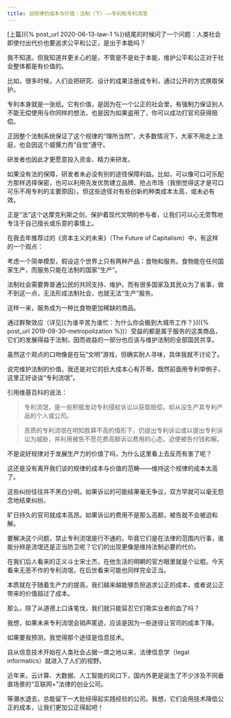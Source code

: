 ```yaml
---
title: 谈规律的成本与价值：法制（下）——专利和专利流氓
---
```


[上篇]({% post_url 2020-06-13-law-1 %})结尾的时候问了一个问题：人类社会即使付出代价也要追求公平和公正，是出于本能吗？

我不知道。但我知道并更关心的是，不管是不是处于本能，维护公平和公正对于社会整体都是有价值的。


比如，很多时候，人们会把研究、设计的成果注册成专利，通过公开的方式换取保护。

专利本身就是一张纸。它有价值，是因为在一个公正的社会里，有强制力保证别人不能无偿使用与你同样的想法，也是因为如果盗用了，你可以成功打官司获得赔偿。

正因整个法制系统保证了这个规律的“理所当然”，大多数情况下，大家不用走上法庭，也会因这个威慑力而“自觉”遵守。

研发者也因此才更愿意投入资金、精力来研发。

如果没有法的保障，研发者未必没有别的途径保障利益。比如，可以像可口可乐配方那样选择保密，也可以利用先发优势建立品牌、抢占市场（我倒觉得这才是可口可乐不用专利的主要原因）。但这些途径对有些创新的种类成本太高，或未必有效。

正是“法”这个达摩克利斯之剑，保护着现代文明的参与者，让我们可以心无旁骛地专注于自己擅长或乐意的事情上。

在我去年推荐过的《资本主义的未来》（The Future of Capitalism）中，有这样的一个观点：

考虑一个简单模型，假设这个世界上只有两种产品：食物和服务。食物能在任何国家生产，而服务只能在法制的国家“生产”。

法制社会需要靠普通公民的共同支持、维护。而有很多国家及其民众为了省事，做不到这一点，无法形成法制社会，也就无法“生产”服务。

这样一来，服务成为一种比食物更加稀缺的商品。

通过群聚效应（详见[《为谁辛苦为谁忙：为什么你会搬到大城市工作？》]({% post_url 2019-08-30-metropolization %})）受益的都是属于服务的这类商品，它们的发展得益于法制，因而收益的一部分也应该与维护法制的全部国民共享。

虽然这个观点的口吻像是在玩“文明”游戏，但确实耐人寻味，具体我就不讨论了。



说完维护法制的价值，我还是对它的巨大成本心有芥蒂。既然前面用专利举例子，这里正好谈谈“专利流氓”。

引用维基百科的说法： 
>专利流氓，是一些积极发动专利侵权诉讼以获取赔偿，却从没生产其专利产品的个人或公司。

>恶质的专利流氓在明知胜算不高的情形下，仍提出专利诉讼或以提出专利诉讼为威胁，并利用被告不愿花费高额诉讼费用的心态，迫使被告付钱和解。

不是说好规律对于发展生产力的价值了吗，为什么这里看上去反而有害了呢？

这还是没有离开我们谈的规律的成本与价值的范畴——维持这个规律的成本太高了。

这些纠纷往往并不黑白分明。如果诉讼的可能结果毫无争议，双方早就可以毫无怨念地结束纠纷。

旷日持久的官司就成本高昂。如果诉讼的费用不是那么高额，被告就不会被迫和解。

要解决这个问题，禁止专利流氓是行不通的，毕竟它们是在法律的范围内行事，谁能分辨是流氓还是正当防卫呢？它们的出现更像是维持法制必要的代价。

在我们后人看来的正义斗士宋士杰，在他生活的明朝的官方眼里就是个讼棍。今天看来无恶不作的专利流氓，在后世看来可能也同样完全正当。

本质就在于随着生产力的提高，我们越来越能够负担追求公正的成本，或者说公正带来的价值超过了成本。

那么，除了从道德上口诛笔伐，我们就只能容忍它们吸实业者的血了吗？

我想，如果未来专利流氓会销声匿迹，应该是因为一些途径让官司的成本下降。

如果要我预测，我觉得那个途径是信息技术。

自从信息技术开始在人类社会占据一席之地以来，法律信息学（legal informatics）就进入了人们的视野。

近年来，云计算、大数据、人工智能的风口下，国内外更是诞生了不少涉及不同垂直场景的“互联网+”法律的创业公司。

等潮水退去，总能留下一大批经得起实践经验的公司。我想，它们会用技术降低公正的成本，让我们更加公正得起吧！
